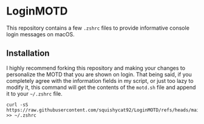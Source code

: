 # LoginMOTD
This repository contains a few `.zshrc` files to provide informative console login messages on macOS.

## Installation
I highly recommend forking this repository and making your changes to personalize the MOTD that you are shown on login. That being said, if you completely agree with the information fields in my script, or just too lazy to modify it, this command will get the contents of the `motd.sh` file and append it to your `~/.zshrc` file.

```shell
curl -sS https://raw.githubusercontent.com/squishycat92/LoginMOTD/refs/heads/main/motd.sh >> ~/.zshrc
```